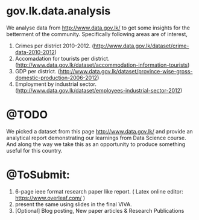 # gov.lk.data.analysis
We analyse data from  http://www.data.gov.lk/  to get some insights for the betterment of the community.
Specifically following areas are of interest,
1. Crimes per district 2010-2012. (http://www.data.gov.lk/dataset/crime-data-2010-2012)
2. Accomadation for tourists per district. (http://www.data.gov.lk/dataset/accommodation-information-tourists)
3. GDP per district. (http://www.data.gov.lk/dataset/province-wise-gross-domestic-production-2006-2012)
4. Employment by industrial sector. (http://www.data.gov.lk/dataset/employees-industrial-sector-2012)

# @TODO
We picked a dataset from this page  http://www.data.gov.lk/ and provide an analytical report demonstrating our learnings from Data Science course. And along the way we take this as an opportunity to produce something useful for this country.

# @ToSubmit:
1. 6-page ieee format research paper like report. ( Latex online editor: https://www.overleaf.com/ )
2. present the same using slides in the final VIVA.
3. [Optional] Blog posting, New paper articles & Research Publications
